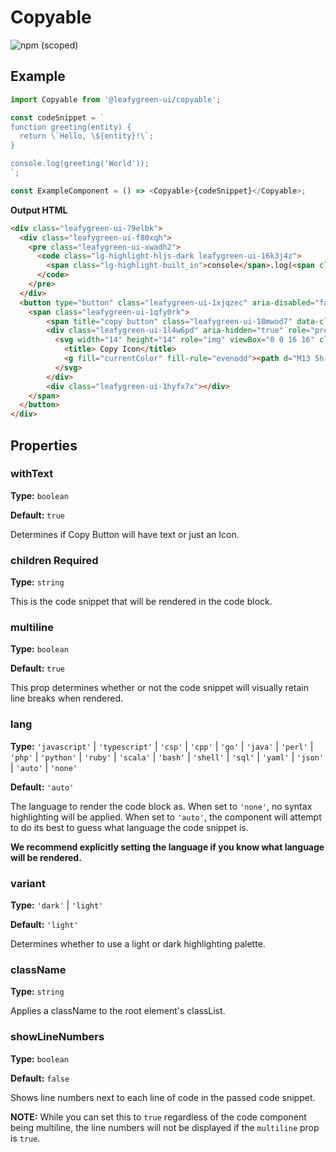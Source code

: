 # Copyable

![npm (scoped)](https://img.shields.io/npm/v/@leafygreen-ui/copyable.svg)

## Example

```js
import Copyable from '@leafygreen-ui/copyable';

const codeSnippet = `
function greeting(entity) {
  return \`Hello, \${entity}!\`;
}

console.log(greeting('World'));
`;

const ExampleComponent = () => <Copyable>{codeSnippet}</Copyable>;
```

**Output HTML**

```HTML
<div class="leafygreen-ui-79elbk">
  <div class="leafygreen-ui-f80xqh">
    <pre class="leafygreen-ui-xwadh2">
      <code class="lg-highlight-hljs-dark leafygreen-ui-16k3j4z">
        <span class="lg-highlight-built_in">console</span>.log(<span class="lg-highlight-string">'hello world'</span>)
      </code>
    </pre>
  </div>
  <button type="button" class="leafygreen-ui-1xjqzec" aria-disabled="false">
    <span class="leafygreen-ui-1qfy0rk">
        <span title="copy button" class="leafygreen-ui-18mwod7" data-clipboard-text="console.log('hello world')"></span>
        <div class="leafygreen-ui-1l4w6pd" aria-hidden="true" role="presentation">
          <svg width="14" height="14" role="img" viewBox="0 0 16 16" class="">
            <title> Copy Icon</title>
            <g fill="currentColor" fill-rule="evenodd"><path d="M13 5h-3V2H7v9h6V5zm2 0v8H5V0h5l5 5z"></path><path d="M4 4v1H2v10h7v-1h1v2H1V4h3z"></path></g>
          </svg>
        </div>
        <div class="leafygreen-ui-1hyfx7x"></div>
    </span>
  </button>
</div>
```

## Properties

### withText

**Type:** `boolean`

**Default:** `true`

Determines if Copy Button will have text or just an Icon.

### children **Required**

**Type:** `string`

This is the code snippet that will be rendered in the code block.

### multiline

**Type:** `boolean`

**Default:** `true`

This prop determines whether or not the code snippet will visually retain line breaks when rendered.

### lang

**Type:** `'javascript'` | `'typescript'` | `'csp'` | `'cpp'` | `'go'` | `'java'` | `'perl'` | `'php'` | `'python'` | `'ruby'` | `'scala'` | `'bash'` | `'shell'` | `'sql'` | `'yaml'` | `'json'` | `'auto'` | `'none'`

**Default:** `'auto'`

The language to render the code block as. When set to `'none'`, no syntax highlighting will be applied. When set to `'auto'`, the component will attempt to do its best to guess what language the code snippet is.

**We recommend explicitly setting the language if you know what language will be rendered.**

### variant

**Type:** `'dark'` | `'light'`

**Default:** `'light'`

Determines whether to use a light or dark highlighting palette.

### className

**Type:** `string`

Applies a className to the root element's classList.

### showLineNumbers

**Type:** `boolean`

**Default:** `false`

Shows line numbers next to each line of code in the passed code snippet.

**NOTE:** While you can set this to `true` regardless of the code component being multiline, the line numbers will not be displayed if the `multiline` prop is `true`.

